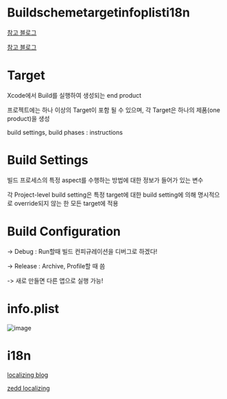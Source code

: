 # Buildschemetargetinfoplisti18n

[참고 블로그](https://zeddios.tistory.com/706)

[참고 블로그](https://zeddios.tistory.com/705)

# Target 

Xcode에서 Build를 실행하여 생성되는 end product

프로젝트에는 하나 이상의 Target이 포함 될 수 있으며, 각 Target은 하나의 제품(one product)을 생성

build settings, build phases : instructions

# Build Settings

빌드 프로세스의 특정 aspect를 수행하는 방법에 대한 정보가 들어가 있는 변수

각 Project-level build setting은 특정 target에 대한 build setting에 의해 명시적으로 override되지 않는 한 모든 target에 적용

# Build Configuration 

-> Debug : Run할때 빌드 컨피규레이션을 디버그로 하겠다!

-> Release : Archive, Profile할 때 씀 

-> 새로 만들면 다른 앱으로 실행 가능!

# info.plist

![image](/uploads/87b78f588f20dce5635a5e2197698f63/image.png)

# i18n

[localizing blog](https://medium.com/@trilliwon/ios%EC%97%90%EC%84%9C-localization%ED%95%98%EB%8A%94-gorgeous-%ED%95%9C-%EB%B0%A9%EB%B2%95-f82ac29d2cfe)

[zedd localizing](https://zeddios.tistory.com/368)
